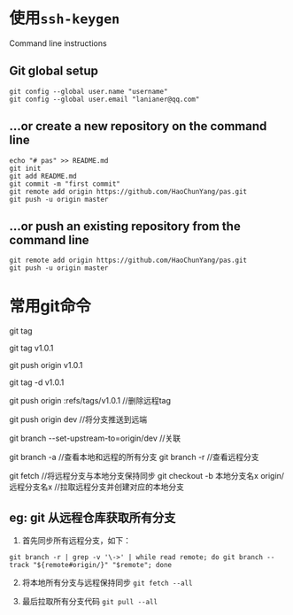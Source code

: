 # 使用`ssh-keygen`

Command line instructions

## Git global setup
```
git config --global user.name "username"
git config --global user.email "lanianer@qq.com"
```

## …or create a new repository on the command line
```
echo "# pas" >> README.md
git init
git add README.md
git commit -m "first commit"
git remote add origin https://github.com/HaoChunYang/pas.git
git push -u origin master
```

## …or push an existing repository from the command line
```
git remote add origin https://github.com/HaoChunYang/pas.git
git push -u origin master
```


# 常用git命令

git tag 

git tag v1.0.1

git push origin v1.0.1

git tag -d v1.0.1

git push origin :refs/tags/v1.0.1  //删除远程tag


git push origin dev  //将分支推送到远端

git branch --set-upstream-to=origin/dev  //关联

git branch -a //查看本地和远程的所有分支
git branch -r //查看远程分支

git fetch //将远程分支与本地分支保持同步
git checkout -b 本地分支名x origin/远程分支名x  //拉取远程分支并创建对应的本地分支

## eg: git 从远程仓库获取所有分支

1. 首先同步所有远程分支，如下：
```
git branch -r | grep -v '\->' | while read remote; do git branch --track "${remote#origin/}" "$remote"; done
```

2. 将本地所有分支与远程保持同步 `git fetch --all`

3. 最后拉取所有分支代码 `git pull --all`

